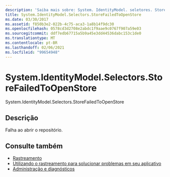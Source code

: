 ```yaml
---
description: 'Saiba mais sobre: System. IdentityModel. seletores. StoreFailedToOpenStore'
title: System.IdentityModel.Selectors.StoreFailedToOpenStore
ms.date: 03/30/2017
ms.assetid: f850b3e2-022b-4c75-aca3-1a8b14f9dc30
ms.openlocfilehash: 0578cd3d2708e2abdc1f9aae9c0767f907a59e03
ms.sourcegitcommit: ddf7edb67715a5b9a45e3dd44536dabc153c1de0
ms.translationtype: MT
ms.contentlocale: pt-BR
ms.lasthandoff: 02/06/2021
ms.locfileid: "99654948"
---
```

# <a name="systemidentitymodelselectorsstorefailedtoopenstore"></a>System.IdentityModel.Selectors.StoreFailedToOpenStore

System.IdentityModel.Selectors.StoreFailedToOpenStore  
  
## <a name="description"></a>Descrição  

 Falha ao abrir o repositório.  
  
## <a name="see-also"></a>Consulte também

- [Rastreamento](index.md)
- [Utilizando o rastreamento para solucionar problemas em seu aplicativo](using-tracing-to-troubleshoot-your-application.md)
- [Administração e diagnósticos](../index.md)
